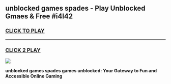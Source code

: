 
## unblocked games spades - Play Unblocked Gmaes & Free #i4l42
<h3>
<a href="https://news.freeplayer.one?title=unblocked_games_spades&ref=03M">CLICK TO PLAY</a></h3>
<hr>

<h3>
<a href="https://news.freeplayer.one?title=unblocked_games_spades&ref=03M">CLICK 2 PLAY</a>
  
</h3>

<a href="https://news.freeplayer.one?title=unblocked_games_spades&ref=03M"><img src="https://clearcache.store/games.png"></a>


**unblocked games spades games unblocked: Your Gateway to Fun and Accessible Online Gaming**
